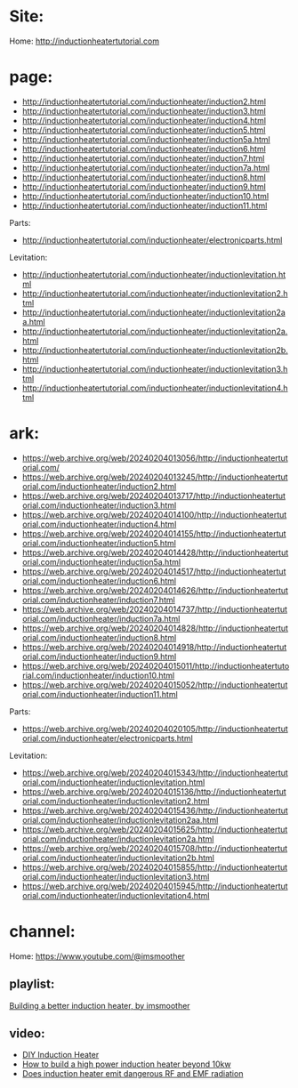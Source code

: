 # Site:
Home: http://inductionheatertutorial.com

# page:
- http://inductionheatertutorial.com/inductionheater/induction2.html
- http://inductionheatertutorial.com/inductionheater/induction3.html
- http://inductionheatertutorial.com/inductionheater/induction4.html
- http://inductionheatertutorial.com/inductionheater/induction5.html
- http://inductionheatertutorial.com/inductionheater/induction5a.html
- http://inductionheatertutorial.com/inductionheater/induction6.html
- http://inductionheatertutorial.com/inductionheater/induction7.html
- http://inductionheatertutorial.com/inductionheater/induction7a.html
- http://inductionheatertutorial.com/inductionheater/induction8.html
- http://inductionheatertutorial.com/inductionheater/induction9.html
- http://inductionheatertutorial.com/inductionheater/induction10.html
- http://inductionheatertutorial.com/inductionheater/induction11.html

Parts:
- http://inductionheatertutorial.com/inductionheater/electronicparts.html

Levitation:
- http://inductionheatertutorial.com/inductionheater/inductionlevitation.html
- http://inductionheatertutorial.com/inductionheater/inductionlevitation2.html
- http://inductionheatertutorial.com/inductionheater/inductionlevitation2aa.html
- http://inductionheatertutorial.com/inductionheater/inductionlevitation2a.html
- http://inductionheatertutorial.com/inductionheater/inductionlevitation2b.html
- http://inductionheatertutorial.com/inductionheater/inductionlevitation3.html
- http://inductionheatertutorial.com/inductionheater/inductionlevitation4.html

# ark:
- https://web.archive.org/web/20240204013056/http://inductionheatertutorial.com/
- https://web.archive.org/web/20240204013245/http://inductionheatertutorial.com/inductionheater/induction2.html
- https://web.archive.org/web/20240204013717/http://inductionheatertutorial.com/inductionheater/induction3.html
- https://web.archive.org/web/20240204014100/http://inductionheatertutorial.com/inductionheater/induction4.html
- https://web.archive.org/web/20240204014155/http://inductionheatertutorial.com/inductionheater/induction5.html
- https://web.archive.org/web/20240204014428/http://inductionheatertutorial.com/inductionheater/induction5a.html
- https://web.archive.org/web/20240204014517/http://inductionheatertutorial.com/inductionheater/induction6.html
- https://web.archive.org/web/20240204014626/http://inductionheatertutorial.com/inductionheater/induction7.html
- https://web.archive.org/web/20240204014737/http://inductionheatertutorial.com/inductionheater/induction7a.html
- https://web.archive.org/web/20240204014828/http://inductionheatertutorial.com/inductionheater/induction8.html
- https://web.archive.org/web/20240204014918/http://inductionheatertutorial.com/inductionheater/induction9.html
- https://web.archive.org/web/20240204015011/http://inductionheatertutorial.com/inductionheater/induction10.html
- https://web.archive.org/web/20240204015052/http://inductionheatertutorial.com/inductionheater/induction11.html

Parts:
- https://web.archive.org/web/20240204020105/http://inductionheatertutorial.com/inductionheater/electronicparts.html

Levitation:
- https://web.archive.org/web/20240204015343/http://inductionheatertutorial.com/inductionheater/inductionlevitation.html
- https://web.archive.org/web/20240204015136/http://inductionheatertutorial.com/inductionheater/inductionlevitation2.html
- https://web.archive.org/web/20240204015436/http://inductionheatertutorial.com/inductionheater/inductionlevitation2aa.html
- https://web.archive.org/web/20240204015625/http://inductionheatertutorial.com/inductionheater/inductionlevitation2a.html
- https://web.archive.org/web/20240204015708/http://inductionheatertutorial.com/inductionheater/inductionlevitation2b.html
- https://web.archive.org/web/20240204015855/http://inductionheatertutorial.com/inductionheater/inductionlevitation3.html
- https://web.archive.org/web/20240204015945/http://inductionheatertutorial.com/inductionheater/inductionlevitation4.html

# channel:
Home: https://www.youtube.com/@imsmoother

## playlist:
[Building a better induction heater, by imsmoother](https://www.youtube.com/playlist?list=PLK_Je1TKuxtbtrYb9hET-nULzFN_jNbUE)

## video:
- [DIY Induction Heater](https://youtu.be/CyG0Ri0dqI4)
- [How to build a high power induction heater beyond 10kw](https://youtu.be/3aUUEhdqvbU)
- [Does induction heater emit dangerous RF and EMF radiation](https://youtu.be/NWUQCc7xZUE)
